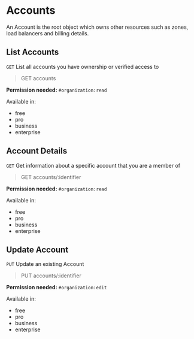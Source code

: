 # Accounts

An Account is the root object which owns other resources such as zones, load balancers and billing details.

## List Accounts

`GET` List all accounts you have ownership or verified access to

> GET accounts

**Permission needed:** `#organization:read`

Available in:

* free
* pro
* business
* enterprise


## Account Details

`GET` Get information about a specific account that you are a member of

> GET accounts/:identifier

**Permission needed:** `#organization:read`

Available in:

* free
* pro
* business
* enterprise


## Update Account

`PUT` Update an existing Account

> PUT accounts/:identifier

**Permission needed:** `#organization:edit`

Available in:

* free
* pro
* business
* enterprise

